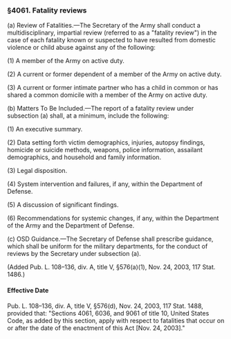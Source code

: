 ### §4061. Fatality reviews ###

(a) Review of Fatalities.—The Secretary of the Army shall conduct a multidisciplinary, impartial review (referred to as a "fatality review") in the case of each fatality known or suspected to have resulted from domestic violence or child abuse against any of the following:

(1) A member of the Army on active duty.

(2) A current or former dependent of a member of the Army on active duty.

(3) A current or former intimate partner who has a child in common or has shared a common domicile with a member of the Army on active duty.

(b) Matters To Be Included.—The report of a fatality review under subsection (a) shall, at a minimum, include the following:

(1) An executive summary.

(2) Data setting forth victim demographics, injuries, autopsy findings, homicide or suicide methods, weapons, police information, assailant demographics, and household and family information.

(3) Legal disposition.

(4) System intervention and failures, if any, within the Department of Defense.

(5) A discussion of significant findings.

(6) Recommendations for systemic changes, if any, within the Department of the Army and the Department of Defense.

(c) OSD Guidance.—The Secretary of Defense shall prescribe guidance, which shall be uniform for the military departments, for the conduct of reviews by the Secretary under subsection (a).

(Added Pub. L. 108–136, div. A, title V, §576(a)(1), Nov. 24, 2003, 117 Stat. 1486.)

#### Effective Date ####

Pub. L. 108–136, div. A, title V, §576(d), Nov. 24, 2003, 117 Stat. 1488, provided that: "Sections 4061, 6036, and 9061 of title 10, United States Code, as added by this section, apply with respect to fatalities that occur on or after the date of the enactment of this Act [Nov. 24, 2003]."